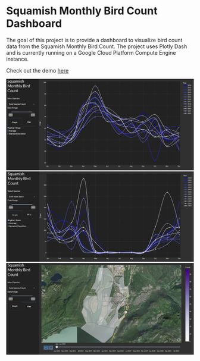 # Squamish Monthly Bird Count Dashboard

The goal of this project is to provide a dashboard to visualize bird count data from the Squamish Monthly Bird Count. The project uses Plotly Dash and is currently running on a Google Cloud Platform Compute Engine instance.

Check out the demo [here](http://35.230.111.2:8050/)

![sample image](images/bird_count_1.PNG)
![sample image](images/bird_count.PNG)
![sample image](images/bird_count_2.PNG)
